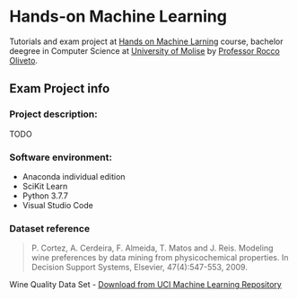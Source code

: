 # Hands-on Machine Learning
Tutorials and exam project at [Hands on Machine Larning](https://unimol.esse3.cineca.it/AttivitaDidatticaContestualizzata.do?ad_id=31310023&cds_id=10018&pds_id=9999&aa_ord_id=2017&aa_off_id=2019&cod_lingua=ita) course, bachelor deegree in Computer Science at [University of Molise](www.unimol.it) by [Professor Rocco Oliveto](http://docenti.unimol.it/index.php?cf=24294f9b83906217716f97184d861cf29b5fdea47d86ec30acbbf25180538f64).

## Exam Project info
### Project description:
TODO

### Software environment:
- Anaconda individual edition
- SciKit Learn
- Python 3.7.7
- Visual Studio Code

### Dataset reference
>P. Cortez, A. Cerdeira, F. Almeida, T. Matos and J. Reis.
>Modeling wine preferences by data mining from physicochemical properties. In Decision Support Systems, Elsevier, 47(4):547-553, 2009.

Wine Quality Data Set - [Download from UCI Machine Learning Repository](https://archive.ics.uci.edu/ml/datasets/wine+quality)
